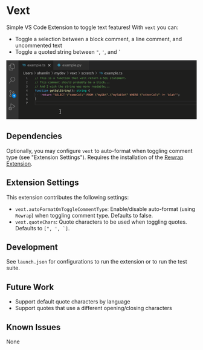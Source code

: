 # Vext

Simple VS Code Extension to toggle text features! With `vext` you can:
- Toggle a selection between a block comment, a line comment, and uncommented text
- Toggle a quoted string between `"`, `'`, and ``` ` ```

![Demo](resources/demo.gif)

## Dependencies

Optionally, you may configure `vext` to auto-format when toggling comment type (see "Extension Settings"). Requires the installation of the [Rewrap Extension](https://marketplace.visualstudio.com/items?itemName=stkb.rewrap).

## Extension Settings

This extension contributes the following settings:

* `vext.autoFormatOnToggleCommentType`: Enable/disable auto-format (using `Rewrap`) when toggling comment type. Defaults to false.
* `vext.quoteChars`: Quote characters to be used when toggling quotes. Defaults to ```[", ', `]```.

## Development

See `launch.json` for configurations to run the extension or to run the test suite.

## Future Work
- Support default quote characters by language
- Support quotes that use a different opening/closing characters

## Known Issues

None